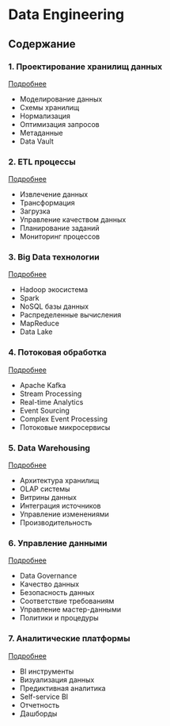 # Data Engineering

## Содержание

### 1. Проектирование хранилищ данных
[Подробнее](/specializations/data/warehousing/index.md)
- Моделирование данных
- Схемы хранилищ
- Нормализация
- Оптимизация запросов
- Метаданные
- Data Vault

### 2. ETL процессы
[Подробнее](/specializations/data/etl/index.md)
- Извлечение данных
- Трансформация
- Загрузка
- Управление качеством данных
- Планирование заданий
- Мониторинг процессов

### 3. Big Data технологии
[Подробнее](/specializations/data/bigdata/index.md)
- Hadoop экосистема
- Spark
- NoSQL базы данных
- Распределенные вычисления
- MapReduce
- Data Lake

### 4. Потоковая обработка
[Подробнее](/specializations/data/streaming/index.md)
- Apache Kafka
- Stream Processing
- Real-time Analytics
- Event Sourcing
- Complex Event Processing
- Потоковые микросервисы

### 5. Data Warehousing
[Подробнее](/specializations/data/dwh/index.md)
- Архитектура хранилищ
- OLAP системы
- Витрины данных
- Интеграция источников
- Управление изменениями
- Производительность

### 6. Управление данными
[Подробнее](/specializations/data/governance/index.md)
- Data Governance
- Качество данных
- Безопасность данных
- Соответствие требованиям
- Управление мастер-данными
- Политики и процедуры

### 7. Аналитические платформы
[Подробнее](/specializations/data/analytics/index.md)
- BI инструменты
- Визуализация данных
- Предиктивная аналитика
- Self-service BI
- Отчетность
- Дашборды
